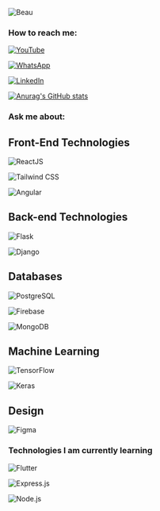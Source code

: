 ![Beau](https://github.com/user-attachments/assets/12dc4203-26c0-4cfa-8d95-95db5e2b21ec)


### How to reach me:

[![YouTube](https://img.shields.io/badge/YouTube-%23FF0000.svg?style=for-the-badge&logo=YouTube&logoColor=white)](https://www.youtube.com/@kamoninjoki7220)

[![WhatsApp](https://img.shields.io/badge/WhatsApp-%25D7500.svg?style=for-the-badge&logo=whatsapp&logoColor=white)](https://wa.me/254114732074)

[![LinkedIn](https://img.shields.io/badge/LinkedIn-%230077B5.svg?style=for-the-badge&logo=linkedin&logoColor=white)](https://www.linkedin.com/in/kamoni/)





[![Anurag's GitHub stats](https://github-readme-stats.vercel.app/api?username=NB-Kamoni&show_icons=true&show=reviews,prs_merged,prs_merged_percentage&bg_color=000000&title_color=ffffff&text_color=ffffff&icon_color=FDC500&hide_title=true&hide_rank=true&line_height=50&ring_color=FDC500)](https://github.com/NB-Kamoni/github-readme-stats) 



### Ask me about:

## Front-End Technologies

![ReactJS](https://img.shields.io/badge/ReactJS-%2300D9FF.svg?style=for-the-badge&logo=react&logoColor=white)

![Tailwind CSS](https://img.shields.io/badge/Tailwind_CSS-%2338B2AC.svg?style=for-the-badge&logo=tailwind-css&logoColor=white)

![Angular](https://img.shields.io/badge/Angular-%23DD0031.svg?style=for-the-badge&logo=angular&logoColor=white)

## Back-end Technologies

![Flask](https://img.shields.io/badge/Flask-%23000000.svg?style=for-the-badge&logo=flask&logoColor=white)

![Django](https://img.shields.io/badge/Django-%23092E20.svg?style=for-the-badge&logo=django&logoColor=white)

## Databases

![PostgreSQL](https://img.shields.io/badge/PostgreSQL-%23316192.svg?style=for-the-badge&logo=postgresql&logoColor=white)

![Firebase](https://img.shields.io/badge/Firebase-%23FFCA28.svg?style=for-the-badge&logo=firebase&logoColor=black)

![MongoDB](https://img.shields.io/badge/MongoDB-%2347A248.svg?style=for-the-badge&logo=mongodb&logoColor=white)

## Machine Learning

![TensorFlow](https://img.shields.io/badge/TensorFlow-%23FF6F00.svg?style=for-the-badge&logo=tensorflow&logoColor=white)

![Keras](https://img.shields.io/badge/Keras-%23D00000.svg?style=for-the-badge&logo=keras&logoColor=white)

## Design

![Figma](https://img.shields.io/badge/Figma-%23F24E1E.svg?style=for-the-badge&logo=figma&logoColor=white)




### Technologies I am currently learning

![Flutter](https://img.shields.io/badge/Flutter-%2302569B.svg?style=for-the-badge&logo=flutter&logoColor=white)

![Express.js](https://img.shields.io/badge/Express.js-%23404d59.svg?style=for-the-badge&logo=express&logoColor=white)

![Node.js](https://img.shields.io/badge/Node.js-%23339933.svg?style=for-the-badge&logo=node.js&logoColor=white)






<!--
**NB-Kamoni/NB-Kamoni** is a ✨ _special_ ✨ repository because its `README.md` (this file) appears on your GitHub profile.

Here are some ideas to get you started:

- 🔭 I’m currently working on ...
- 🌱 I’m currently learning ...
- 👯 I’m looking to collaborate on ...
- 🤔 I’m looking for help with ...
- 💬 Ask me about ...
- 📫 How to reach me: ...
- 😄 Pronouns: ...
- ⚡ Fun fact: ...
-->
